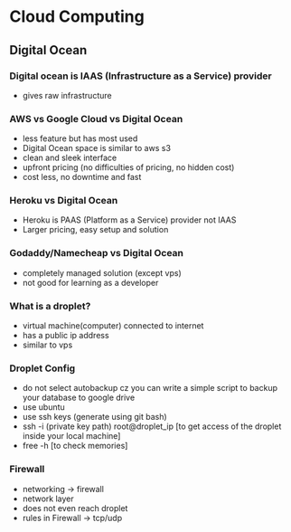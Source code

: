 # Cloud Computing

## Digital Ocean

### Digital ocean is IAAS (Infrastructure as a Service) provider

- gives raw infrastructure

### AWS vs Google Cloud vs Digital Ocean

- less feature but has most used
- Digital Ocean space is similar to aws s3
- clean and sleek interface
- upfront pricing (no difficulties of pricing, no hidden cost)
- cost less, no downtime and fast

### Heroku vs Digital Ocean

- Heroku is PAAS (Platform as a Service) provider not IAAS
- Larger pricing, easy setup and solution

### Godaddy/Namecheap vs Digital Ocean

- completely managed solution (except vps)
- not good for learning as a developer

### What is a droplet?

- virtual machine(computer) connected to internet
- has a public ip address
- similar to vps

### Droplet Config

- do not select autobackup cz you can write a simple script to backup your database to google drive
- use ubuntu
- use ssh keys (generate using git bash)
- ssh -i (private key path) root@droplet_ip [to get access of the droplet inside your local machine]
- free -h [to check memories]

### Firewall

- networking -> firewall
- network layer
- does not even reach droplet
- rules in Firewall -> tcp/udp
